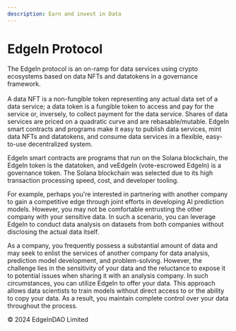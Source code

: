 ```yaml
---
description: Earn and invest in Data
---
```


# EdgeIn Protocol

The EdgeIn protocol is an on-ramp for data services using crypto ecosystems based on data NFTs and datatokens in a governance framework. \
\
A data NFT is a non-fungible token representing any actual data set of a data service; a data token is a fungible token to access and pay for the service or, inversely, to collect payment for the data service. Shares of data services are priced on a quadratic curve and are rebasable/mutable.  EdgeIn smart contracts and programs make it easy to publish data services, mint data NFTs and datatokens, and consume data services in a flexible, easy-to-use decentralized system.  &#x20;

EdgeIn smart contracts are programs that run on the Solana blockchain, the EdgeIn token is the datatoken, and veEdgeIn (vote-escrowed EdgeIn) is a governance token. The Solana blockchain was selected due to its high transaction processing speed, cost, and developer tooling.

For example, perhaps you're interested in partnering with another company to gain a competitive edge through joint efforts in developing AI prediction models. However, you may not be comfortable entrusting the other company with your sensitive data. In such a scenario, you can leverage EdgeIn to conduct data analysis on datasets from both companies without disclosing the actual data itself.

As a company, you frequently possess a substantial amount of data and may seek to enlist the services of another company for data analysis, prediction model development, and problem-solving. However, the challenge lies in the sensitivity of your data and the reluctance to expose it to potential issues when sharing it with an analysis company. In such circumstances, you can utilize EdgeIn to offer your data. This approach allows data scientists to train models without direct access to or the ability to copy your data. As a result, you maintain complete control over your data throughout the process.





© 2024 EdgeInDAO Limited
